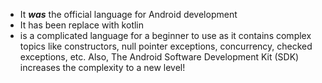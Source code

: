 - It ***was*** the official language for Android development
- It has been replace with kotlin
- is a complicated language for a beginner to use as it contains complex topics like constructors, null pointer exceptions, concurrency, checked exceptions, etc. Also, The Android Software Development Kit (SDK) increases the complexity to a new level!